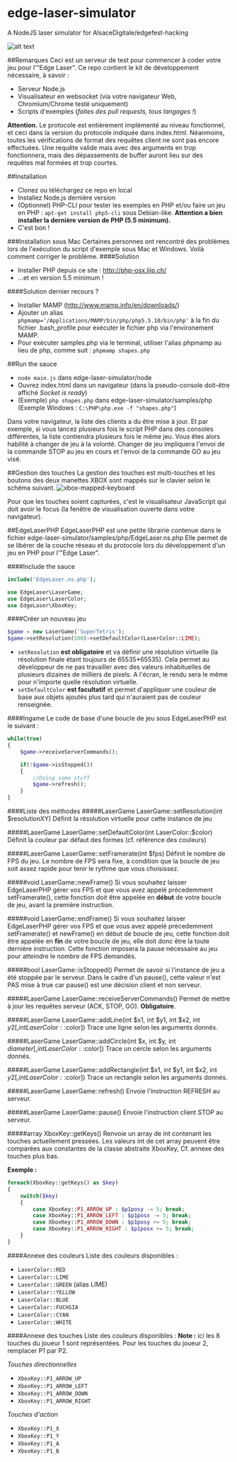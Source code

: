 edge-laser-simulator
====================

A NodeJS laser simulator for AlsaceDigitale/edgefest-hacking

![alt text](http://i.imgur.com/DaBKSIi.png "Demo")

##Remarques
Ceci est un serveur de test pour commencer à coder votre jeu pour l'"Edge Laser".
Ce repo contient le kit de développement nécessaire, à savoir :
* Serveur Node.js
* Visualisateur en websocket (via votre navigateur Web, Chromium/Chrome testé uniquement)
* Scripts d'exemples (_faites des pull requests, tous langages !_)

**Attention.** Le protocole est entièrement implémenté au niveau fonctionnel, et ceci dans la version du protocole indiquée dans index.html. Néanmoins, toutes les vérifications de format des requêtes client ne sont pas encore effectuées. Une requête valide mais avec des arguments en trop fonctionnera, mais des dépassements de buffer auront lieu sur des requêtes mal formées et trop courtes.

##Installation
* Clonez ou téléchargez ce repo en local
* Installez Node.js dernière version
* (Optionnel) PHP-CLI pour tester les exemples en PHP et/ou faire un jeu en PHP : `apt-get install php5-cli` sous Debian-like. **Attention a bien installer la dernière version de PHP (5.5 minimum).**
* C'est bon !

###Installation sous Mac
Certaines personnes ont rencontré des problèmes lors de l'exécution du script d'exemple sous Mac et Windows. Voilà comment corriger le problème.
####Solution
* Installer PHP depuis ce site : http://php-osx.liip.ch/
* ...et en version 5.5 minimum !

####Solution dernier recours ?
* Installer MAMP (http://www.mamp.info/en/downloads/)
* Ajouter un alias `phpmamp='/Applications/MAMP/bin/php/php5.5.10/bin/php'` à la fin du fichier .bash_profile pour exécuter le fichier php via l'environement MAMP.
* Pour exécuter samples.php via le terminal, utiliser l'alias phpmamp au lieu de php, comme suit : `phpmamp shapes.php`

##Run the sauce
* `node main.js` dans edge-laser-simulator/node
* Ouvrez index.html dans un navigateur (dans la pseudo-console doit-être affiché _Socket is ready_)
* (Exemple) `php shapes.php` dans edge-laser-simulator/samples/php (Exemple Windows : `C:\PHP\php.exe -f "shapes.php"`)

Dans votre navigateur, la liste des clients a du être mise à jour. Et par exemple, si vous lancez plusieurs fois le script PHP dans des consoles différentes, la liste contiendra plusieurs fois le même jeu. Vous êtes alors habilité à changer de jeu à la volonté.
Changer de jeu impliquera l'envoi de la commande STOP au jeu en cours et l'envoi de la commande GO au jeu visé.

##Gestion des touches
La gestion des touches est multi-touches et les boutons des deux manettes XBOX sont mappés sur le clavier selon le schéma suivant.
![xbox-mapped-keyboard](http://alembic-dev.com/dl/edgefest/kbd.png)

Pour que les touches soient capturées, c'est le visualisateur JavaScript qui doit avoir le focus (la fenêtre de visualisation ouverte dans votre navigateur).

##EdgeLaserPHP
EdgeLaserPHP est une petite librairie contenue dans le fichier edge-laser-simulator/samples/php/EdgeLaser.ns.php
Elle permet de se libérer de la couche réseau et du protocole lors du développement d'un jeu en PHP pour l'"Edge Laser".

####Include the sauce
```php
include('EdgeLaser.ns.php');

use EdgeLaser\LaserGame;
use EdgeLaser\LaserColor;
use EdgeLaser\XboxKey; 
```

####Créer un nouveau jeu
```php
$game = new LaserGame('SuperTetris');
$game->setResolution(500)->setDefaultColor(LaserColor::LIME);
```

* `setResolution` **est obligatoire** et va définir une résolution virtuelle (la résolution finale étant toujours de 65535*65535). Cela permet au développeur de ne pas travailler avec des valeurs inhabituelles de plusieurs dizaines de milliers de pixels. A l'écran, le rendu sera le même pour n'importe quelle résolution virtuelle.
* `setDefaultColor` **est facultatif** et permet d'appliquer une couleur de base aux objets ajoutés plus tard qui n'auraient pas de couleur renseignée.

####Ingame
Le code de base d'une boucle de jeu sous EdgeLaserPHP est le suivant :

```php
while(true)
{
	$game->receiveServerCommands();

	if(!$game->isStopped())
	{
		//Doing some stuff
		$game->refresh();
	}
}
```

####Liste des méthodes
#####LaserGame LaserGame::setResolution(int $resolutionXY)
Définit la résolution virtuelle pour cette instance de jeu

#####LaserGame LaserGame::setDefaultColor(int LaserColor::$color)
Définit la couleur par défaut des formes (cf. référence des couleurs)

#####LaserGame LaserGame::setFramerate(int $fps)
Définit le nombre de FPS du jeu. Le nombre de FPS sera fixe, à condition que la boucle de jeu soit assez rapide pour tenir le rythme que vous choisissez.

#####void LaserGame::newFrame()
Si vous souhaitez laisser EdgeLaserPHP gérer vos FPS et que vous avez appelé précedemment setFramerate(), cette fonction doit être appelée en **début** de votre boucle de jeu, avant la première instruction.

#####void LaserGame::endFrame()
Si vous souhaitez laisser EdgeLaserPHP gérer vos FPS et que vous avez appelé précedemment setFramerate() et newFrame() en début de boucle de jeu, cette fonction doit être appelée en **fin** de votre boucle de jeu, elle doit donc être la toute dernière instruction. Cette fonction imposera la pause nécessaire au jeu pour atteindre le nombre de FPS demandés.

#####bool LaserGame::isStopped()
Permet de savoir si l'instance de jeu a été stoppée par le serveur. Dans le cadre d'un pause(), cette valeur n'est PAS mise à true car pause() est une décision client et non serveur.

#####LaserGame LaserGame::receiveServerCommands()
Permet de mettre à jour les requêtes serveur (ACK, STOP, GO). **Obligatoire**.

#####LaserGame LaserGame::addLine(int $x1, int $y1, int $x2, int $y2 [, int LaserColor::$color])
Trace une ligne selon les arguments donnés.

#####LaserGame LaserGame::addCircle(int $x, int $y, int $diameter [, int LaserColor::$color])
Trace un cercle selon les arguments donnés.

#####LaserGame LaserGame::addRectangle(int $x1, int $y1, int $x2, int $y2 [, int LaserColor::$color])
Trace un rectangle selon les arguments donnés.

#####LaserGame LaserGame::refresh()
Envoie l'instruction REFRESH au serveur.

#####LaserGame LaserGame::pause()
Envoie l'instruction client STOP au serveur.

#####array XboxKey::getKeys()
Renvoie un array de int contenant les touches actuellement pressées.
Les valeurs int de cet array peuvent être comparées aux constantes de la classe abstraite XboxKey, Cf. annexe des touches plus bas.

**Exemple :**
```php
foreach(XboxKey::getKeys() as $key)
{
	switch($key)
	{
		case XboxKey::P1_ARROW_UP : $p1posy -= 5; break;
		case XboxKey::P1_ARROW_LEFT : $p1posx -= 5; break;
		case XboxKey::P1_ARROW_DOWN : $p1posy += 5; break;
		case XboxKey::P1_ARROW_RIGHT : $p1posx += 5; break;
	}
}
```


####Annexe des couleurs
Liste des couleurs disponibles :
* `LaserColor::RED`
* `LaserColor::LIME`
* `LaserColor::GREEN` (alias LIME)
* `LaserColor::YELLOW`
* `LaserColor::BLUE`
* `LaserColor::FUCHSIA`
* `LaserColor::CYAN`
* `LaserColor::WHITE`

####Annexe des touches
Liste des couleurs disponibles :
**Note :** ici les 8 touches du joueur 1 sont représentées. Pour les touches du joueur 2, remplacer P1 par P2.

*Touches directionnelles*
* `XboxKey::P1_ARROW_UP`
* `XboxKey::P1_ARROW_LEFT`
* `XboxKey::P1_ARROW_DOWN`
* `XboxKey::P1_ARROW_RIGHT`

*Touches d'action*
* `XboxKey::P1_X`
* `XboxKey::P1_Y`
* `XboxKey::P1_A`
* `XboxKey::P1_B`
